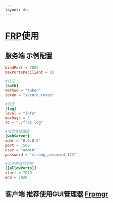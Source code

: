 ```yaml
---
layout: doc
---
```


# [FRP](https://github.com/fatedier/frp)使用

## 服务端 示例配置

```toml
bindPort = 7000
maxPortsPerClient = 10

#认证
[auth]
method = "token"
token = "secure_token"

#日志
[log]
level = "info"
maxDays = 3
to = "./frps.log"

#网页管理面板
[webServer]
addr = "0.0.0.0"
port = 7500
user = "admin"
password = "strong_password_123"

#允许的端口范围
[[allowPorts]]
start = 7010
end = 7020
```

## 客户端 推荐使用GUI管理器 [Frpmgr](https://github.com/koho/frpmgr)

